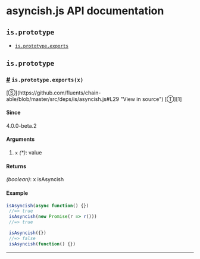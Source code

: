 # asyncish.js API documentation

<!-- div class="toc-container" -->

<!-- div -->

## `is.prototype`
* <a href="#is-prototype-exports">`is.prototype.exports`</a>

<!-- /div -->

<!-- /div -->

<!-- div class="doc-container" -->

<!-- div -->

## `is.prototype`

<!-- div -->

<h3 id="is-prototype-exports"><a href="#is-prototype-exports">#</a>&nbsp;<code>is.prototype.exports(x)</code></h3>
[&#x24C8;](https://github.com/fluents/chain-able/blob/master/src/deps/is/asyncish.js#L29 "View in source") [&#x24C9;][1]



#### Since
4.0.0-beta.2

#### Arguments
1. `x` *(&#42;)*: value

#### Returns
*(boolean)*: x isAsyncish

#### Example
```js
isAsyncish(async function() {})
 //=> true
 isAsyncish(new Promise(r => r()))
 //=> true

 isAsyncish({})
 //=> false
 isAsyncish(function() {})
```
---

<!-- /div -->

<!-- /div -->

<!-- /div -->

 [1]: #is.prototype "Jump back to the TOC."
